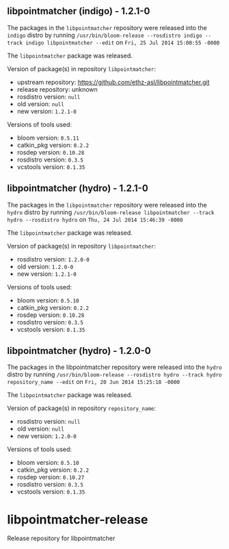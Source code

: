 ## libpointmatcher (indigo) - 1.2.1-0

The packages in the `libpointmatcher` repository were released into the `indigo` distro by running `/usr/bin/bloom-release --rosdistro indigo --track indigo libpointmatcher --edit` on `Fri, 25 Jul 2014 15:00:55 -0000`

The `libpointmatcher` package was released.

Version of package(s) in repository `libpointmatcher`:
- upstream repository: https://github.com/ethz-asl/libpointmatcher.git
- release repository: unknown
- rosdistro version: `null`
- old version: `null`
- new version: `1.2.1-0`

Versions of tools used:
- bloom version: `0.5.11`
- catkin_pkg version: `0.2.2`
- rosdep version: `0.10.28`
- rosdistro version: `0.3.5`
- vcstools version: `0.1.35`


## libpointmatcher (hydro) - 1.2.1-0

The packages in the `libpointmatcher` repository were released into the `hydro` distro by running `/usr/bin/bloom-release libpointmatcher --track hydro --rosdistro hydro` on `Thu, 24 Jul 2014 15:46:39 -0000`

The `libpointmatcher` package was released.

Version of package(s) in repository `libpointmatcher`:
- rosdistro version: `1.2.0-0`
- old version: `1.2.0-0`
- new version: `1.2.1-0`

Versions of tools used:
- bloom version: `0.5.10`
- catkin_pkg version: `0.2.2`
- rosdep version: `0.10.28`
- rosdistro version: `0.3.5`
- vcstools version: `0.1.35`


## libpointmatcher (hydro) - 1.2.0-0

The packages in the libpointmatcher repository were released into the `hydro` distro by running `/usr/bin/bloom-release --rosdistro hydro --track hydro repository_name --edit` on `Fri, 20 Jun 2014 15:25:18 -0000`

The `libpointmatcher` package was released.

Version of package(s) in repository `repository_name`:
- rosdistro version: `null`
- old version: `null`
- new version: `1.2.0-0`

Versions of tools used:
- bloom version: `0.5.10`
- catkin_pkg version: `0.2.2`
- rosdep version: `0.10.27`
- rosdistro version: `0.3.5`
- vcstools version: `0.1.35`


libpointmatcher-release
=======================

Release repository for libpointmatcher
